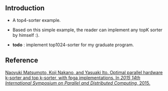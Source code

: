 ## Introduction

* A top4-sorter example.
 
* Based on this simple example, the reader can implement any topK sorter by himself :).

* **todo** : implement top1024-sorter for my graduate program.

## Reference

[Naoyuki Matsumoto, Koji Nakano, and Yasuaki Ito. Optimal parallel hardware k-sorter and top k-sorter, with fpga implementations. In *2015 14th International Symposium on Parallel and Distributed Computing*, 2015.](https://ieeexplore.ieee.org/document/7165140)
